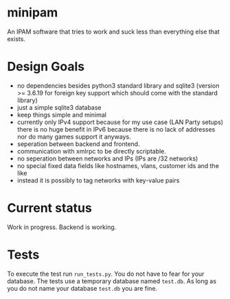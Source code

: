 # minipam
An IPAM software that tries to work and suck less than everything else that exists.

# Design Goals

- no dependencies besides python3 standard library and sqlite3 (version >= 3.6.19 for foreign key support which should come with the standard library)
- just a simple sqlite3 database
- keep things simple and minimal
- currently only IPv4 support because for my use case (LAN Party setups) there
  is no huge benefit in IPv6 because there is no lack of addresses nor do many
  games support it anyways.
- seperation between backend and frontend.
- communication with xmlrpc to be directly scriptable.
- no seperation between networks and IPs (IPs are /32 networks)
- no special fixed data fields like hostnames, vlans, customer ids and the like
- instead it is possibly to tag networks with key-value pairs

# Current status

Work in progress. Backend is working.

# Tests

To execute the test run `run_tests.py`. You do not have to fear for your database.
The tests use a temporary database named `test.db`.
As long as you do not name your database `test.db` you are fine.
